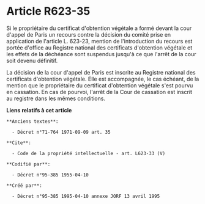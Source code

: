 # Article R623-35

Si le propriétaire du certificat d'obtention végétale a formé devant la cour d'appel de Paris un recours contre la décision
du comité prise en application de l'article L. 623-23, mention de l'introduction du recours est portée d'office au Registre
national des certificats d'obtention végétale et les effets de la déchéance sont suspendus jusqu'à ce que l'arrêt de la cour
soit devenu définitif. 

La décision de la cour d'appel de Paris est inscrite au Registre national des certificats d'obtention végétale. Elle est
accompagnée, le cas échéant, de la mention que le propriétaire du certificat d'obtention végétale s'est pourvu en cassation.
En cas de pourvoi, l'arrêt de la Cour de cassation est inscrit au registre dans les mêmes conditions.

**Liens relatifs à cet article**

	**Anciens textes**:

	  - Décret n°71-764 1971-09-09 art. 35

	**Cite**:

	  - Code de la propriété intellectuelle - art. L623-33 (V)

	**Codifié par**:

	  - Décret n°95-385 1955-04-10

	**Créé par**:

	  - Décret n°95-385 1995-04-10 annexe JORF 13 avril 1995
